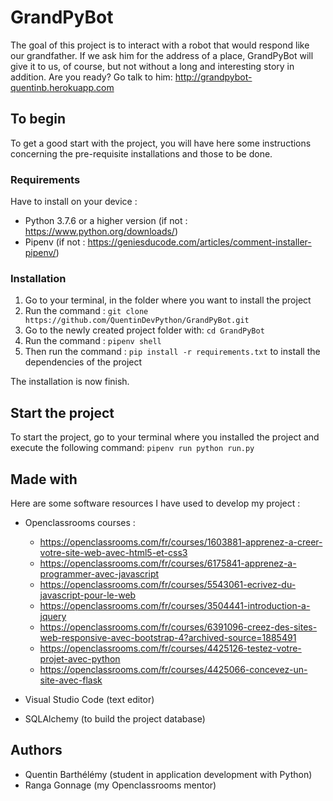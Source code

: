# GrandPyBot

The goal of this project is to interact with a robot that would respond like our grandfather.
If we ask him for the address of a place, GrandPyBot will give it to us, of course, but not without a long and interesting story in addition.
Are you ready? Go talk to him: http://grandpybot-quentinb.herokuapp.com
## To begin

To get a good start with the project, you will have here some instructions concerning the pre-requisite installations and those to be done.

### Requirements

Have to install on your device :

* Python 3.7.6 or a higher version (if not : https://www.python.org/downloads/)
* Pipenv (if not : https://geniesducode.com/articles/comment-installer-pipenv/)

### Installation

1. Go to your terminal, in the folder where you want to install the project
1. Run the command : `git clone https://github.com/QuentinDevPython/GrandPyBot.git`
1. Go to the newly created project folder with: `cd GrandPyBot`
1. Run the command : `pipenv shell`
1. Then run the command : `pip install -r requirements.txt` to install the dependencies of the project

The installation is now finish.

## Start the project

To start the project, go to your terminal where you installed the project and execute the following command:
`pipenv run python run.py`
## Made with

Here are some software resources I have used to develop my project :

* Openclassrooms courses : 

    * https://openclassrooms.com/fr/courses/1603881-apprenez-a-creer-votre-site-web-avec-html5-et-css3
    * https://openclassrooms.com/fr/courses/6175841-apprenez-a-programmer-avec-javascript
    * https://openclassrooms.com/fr/courses/5543061-ecrivez-du-javascript-pour-le-web
    * https://openclassrooms.com/fr/courses/3504441-introduction-a-jquery
    * https://openclassrooms.com/fr/courses/6391096-creez-des-sites-web-responsive-avec-bootstrap-4?archived-source=1885491
    * https://openclassrooms.com/fr/courses/4425126-testez-votre-projet-avec-python
    * https://openclassrooms.com/fr/courses/4425066-concevez-un-site-avec-flask

* Visual Studio Code (text editor)
* SQLAlchemy (to build the project database)
## Authors

* Quentin Barthélémy (student in application development with Python)
* Ranga Gonnage (my Openclassrooms mentor)
